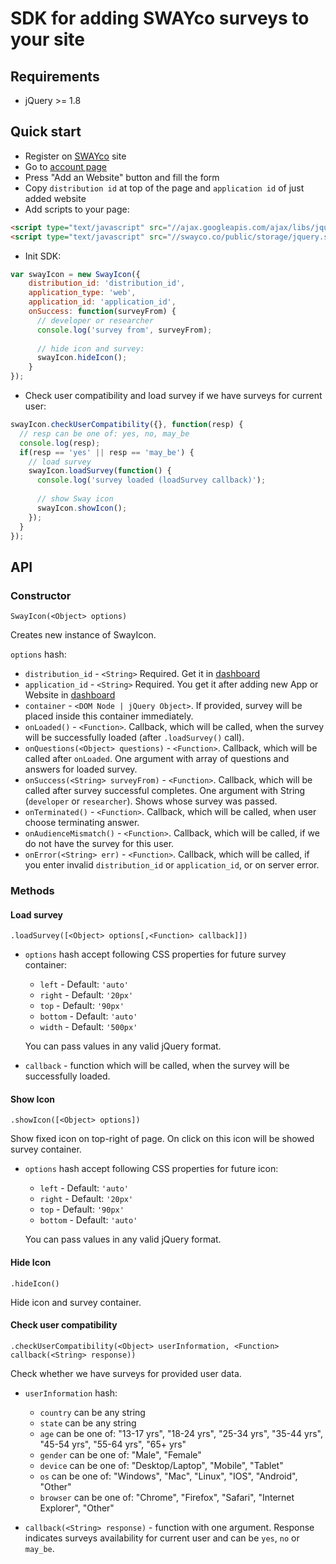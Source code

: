 SDK for adding SWAYco surveys to your site
==========================================

## Requirements ##
- jQuery >= 1.8

## Quick start ##

- Register on [SWAYco](http://swayco.co) site
- Go to [account page](http://swayco.co/app)
- Press "Add an Website" button and fill the form
- Copy `distribution id` at top of the page and `application id` of just added website
- Add scripts to your page:

```html
<script type="text/javascript" src="//ajax.googleapis.com/ajax/libs/jquery/2.1.1/jquery.min.js"></script>
<script type="text/javascript" src="//swayco.co/public/storage/jquery.sway.0.0.2.js"></script>
```

- Init SDK:

```js
var swayIcon = new SwayIcon({
    distribution_id: 'distribution_id',
    application_type: 'web',
    application_id: 'application_id',
    onSuccess: function(surveyFrom) {
      // developer or researcher
      console.log('survey from', surveyFrom);
      
      // hide icon and survey:
      swayIcon.hideIcon();
    }
});
```

- Check user compatibility and load survey if we have surveys for current user:

```js
swayIcon.checkUserCompatibility({}, function(resp) {
  // resp can be one of: yes, no, may_be
  console.log(resp);
  if(resp == 'yes' || resp == 'may_be') {
    // load survey
    swayIcon.loadSurvey(function() {
      console.log('survey loaded (loadSurvey callback)');
      
      // show Sway icon
      swayIcon.showIcon();
    });
  }
});
```


## API ##

### Constructor ###

```
SwayIcon(<Object> options)
```

Creates new instance of SwayIcon.

`options` hash:
- `distribution_id` - `<String>` Required. Get it in [dashboard](http://swayco.co/app)
- `application_id` - `<String>` Required. You get it after adding new App or Website in [dashboard](http://swayco.co/app)
- `container` - `<DOM Node | jQuery Object>`. If provided, survey will be placed inside this container immediately.
- `onLoaded()` - `<Function>`. Callback, which will be called, when the survey will be successfully loaded (after `.loadSurvey()` call).
- `onQuestions(<Object> questions)` - `<Function>`. Callback, which will be called after `onLoaded`. One argument with array of questions and answers for loaded survey.
- `onSuccess(<String> surveyFrom)` - `<Function>`. Callback, which will be called after survey successful completes. One argument with String (`developer` or `researcher`).
Shows whose survey was passed.
- `onTerminated()` - `<Function>`. Callback, which will be called, when user choose terminating answer.
- `onAudienceMismatch()` - `<Function>`. Callback, which will be called, if we do not have the survey for this user.
- `onError(<String> err)` - `<Function>`. Callback, which will be called, if you enter invalid `distribution_id` or `application_id`, or on server error.



### Methods ###

#### Load survey ####

```
.loadSurvey([<Object> options[,<Function> callback]])
```

- `options` hash accept following CSS properties for future survey container:
  - `left` - Default: `'auto'`
  - `right` - Default: `'20px'`
  - `top` - Default: `'90px'`
  - `bottom` - Default: `'auto'`
  - `width` - Default: `'500px'`
  
  You can pass values in any valid jQuery format.

- `callback` - function which will be called, when the survey will be successfully loaded.


#### Show Icon ####

```
.showIcon([<Object> options])
```

Show fixed icon on top-right of page. On click on this icon will be showed survey container.

- `options` hash accept following CSS properties for future icon:
  - `left` - Default: `'auto'`
  - `right` - Default: `'20px'`
  - `top` - Default: `'90px'`
  - `bottom` - Default: `'auto'`
  
  You can pass values in any valid jQuery format.


#### Hide Icon ####

```
.hideIcon()
```

Hide icon and survey container.


#### Check user compatibility ####

```
.checkUserCompatibility(<Object> userInformation, <Function> callback(<String> response))
```

Check whether we have surveys for provided user data.

- `userInformation` hash:
  - `country` can be any string
  - `state` can be any string
  - `age` can be one of: "13-17 yrs", "18-24 yrs", "25-34 yrs", "35-44 yrs", "45-54 yrs", "55-64 yrs", "65+ yrs"
  - `gender` can be one of: "Male", "Female"
  - `device` can be one of: "Desktop/Laptop", "Mobile", "Tablet"
  - `os` can be one of: "Windows", "Mac", "Linux", "IOS", "Android", "Other"
  - `browser` can be one of: "Chrome", "Firefox", "Safari", "Internet Explorer", "Other"

- `callback(<String> response)` - function with one argument. Response indicates surveys availability for current user and can be `yes`, `no` or `may_be`.

